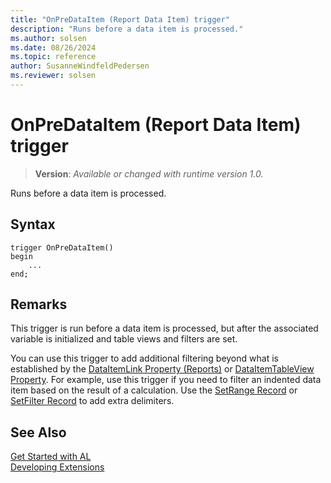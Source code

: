 ```yaml
---
title: "OnPreDataItem (Report Data Item) trigger"
description: "Runs before a data item is processed."
ms.author: solsen
ms.date: 08/26/2024
ms.topic: reference
author: SusanneWindfeldPedersen
ms.reviewer: solsen
---
```

[//]: # (START>DO_NOT_EDIT)
[//]: # (IMPORTANT:Do not edit any of the content between here and the END>DO_NOT_EDIT.)
[//]: # (Any modifications should be made in the .xml files in the ModernDev repo.)

# OnPreDataItem (Report Data Item) trigger
> **Version**: _Available or changed with runtime version 1.0._

Runs before a data item is processed.


## Syntax
```AL
trigger OnPreDataItem()
begin
    ...
end;
```



[//]: # (IMPORTANT: END>DO_NOT_EDIT)

## Remarks  

This trigger is run before a data item is processed, but after the associated variable is initialized and table views and filters are set.  

You can use this trigger to add additional filtering beyond what is established by the [DataItemLink Property (Reports)](../../properties/devenv-dataitemlink-reports-property.md) or [DataItemTableView Property](../../properties/devenv-dataitemtableview-property.md). For example, use this trigger if you need to filter an indented data item based on the result of a calculation. Use the [SetRange Record](../../methods-auto/record/record-setrange-method.md) or [SetFilter Record](../../methods-auto/record/record-setfilter-method.md)  to add extra delimiters.  

## See Also  
[Get Started with AL](../../devenv-get-started.md)  
[Developing Extensions](../../devenv-dev-overview.md)  
